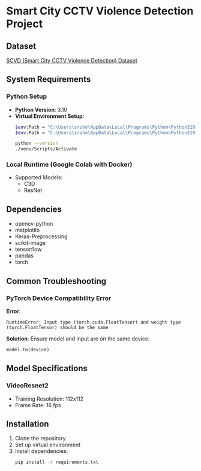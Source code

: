 # Smart City CCTV Violence Detection Project

## Dataset
[SCVD (Smart City CCTV Violence Detection) Dataset](https://www.kaggle.com/datasets/toluwaniremu/smartcity-cctv-violence-detection-dataset-scvd)

## System Requirements

### Python Setup
- **Python Version**: 3.10
- **Virtual Environment Setup**:
  ```bash
  $env:Path = "C:\Users\srsho\AppData\Local\Programs\Python\Python310;" + $env:Path
  $env:Path = "C:\Users\srsho\AppData\Local\Programs\Python\Python310\Scripts;" + $env:Path
  
  python --version
  ./venv/Scripts/Activate
  ```

### Local Runtime (Google Colab with Docker)
- Supported Models:
  - C3D
  - ResNet

## Dependencies
- opencv-python
- matplotlib
- Keras-Preprocessing
- scikit-image
- tensorflow
- pandas
- torch

## Common Troubleshooting

### PyTorch Device Compatibility Error
**Error**: 
```
RuntimeError: Input type (torch.cuda.FloatTensor) and weight type (torch.FloatTensor) should be the same
```

**Solution**:
Ensure model and input are on the same device:
```python
model.to(device)
```

## Model Specifications

### VideoResnet2
- Training Resolution: 112x112
- Frame Rate: 16 fps

## Installation

1. Clone the repository
2. Set up virtual environment
3. Install dependencies:
   ```bash
   pip install -r requirements.txt
   ```

